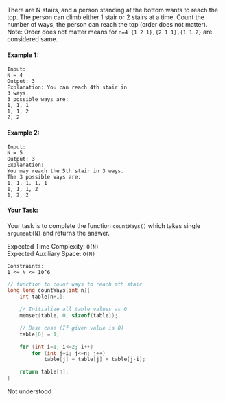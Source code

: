 There are N stairs, and a person standing at the bottom wants to reach the top. The person can climb either 1 stair or 2 stairs at a time. Count the number of ways, the person can reach the top (order does not matter).  
Note: Order does not matter means for `n=4 {1 2 1},{2 1 1},{1 1 2}` are considered same.

#### Example 1:

```
Input:
N = 4
Output: 3
Explanation: You can reach 4th stair in
3 ways.
3 possible ways are:
1, 1, 1
1, 1, 2
2, 2
```

#### Example 2:

```
Input:
N = 5
Output: 3
Explanation:
You may reach the 5th stair in 3 ways.
The 3 possible ways are:
1, 1, 1, 1, 1
1, 1, 1, 2
1, 2, 2
```

#### Your Task:

Your task is to complete the function `countWays()` which takes single `argument(N)` and returns the answer.

Expected Time Complexity: `O(N)`  
Expected Auxiliary Space: `O(N)`

```
Constraints:
1 <= N <= 10^6
```

```c++
// function to count ways to reach mth stair
long long countWays(int n){
    int table[n+1];

    // Initialize all table values as 0
    memset(table, 0, sizeof(table));

    // Base case (If given value is 0)
    table[0] = 1;

    for (int i=1; i<=2; i++)
        for (int j=i; j<=n; j++)
            table[j] = table[j] + table[j-i];

    return table[n];
}

```

Not understood
